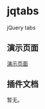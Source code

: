 # jqtabs
jQuery tabs

## 演示页面
[演示页面](https://liangshishen.github.io/jqtabs/index.html "演示页面")

## 插件文档
暂无。
